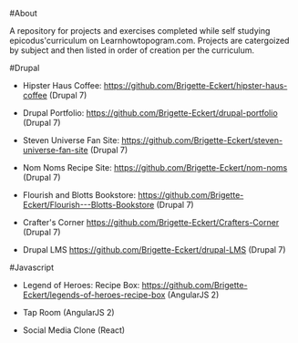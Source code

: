 #About 

A repository for projects and exercises completed while self studying epicodus'curriculum on Learnhowtopogram.com.  Projects are catergoized by subject and then listed in order of creation per the curriculum. 


#Drupal 


* Hipster Haus Coffee: https://github.com/Brigette-Eckert/hipster-haus-coffee (Drupal 7)

* Drupal Portfolio: https://github.com/Brigette-Eckert/drupal-portfolio (Drupal 7)

* Steven Universe Fan Site: https://github.com/Brigette-Eckert/steven-universe-fan-site (Drupal 7)

* Nom Noms Recipe Site: https://github.com/Brigette-Eckert/nom-noms (Drupal 7)

* Flourish and Blotts Bookstore: https://github.com/Brigette-Eckert/Flourish---Blotts-Bookstore (Drupal 7)

* Crafter's Corner https://github.com/Brigette-Eckert/Crafters-Corner (Drupal 7)

* Drupal LMS https://github.com/Brigette-Eckert/drupal-LMS (Drupal 7)

 
#Javascript 

* Legend of Heroes: Recipe Box: https://github.com/Brigette-Eckert/legends-of-heroes-recipe-box (AngularJS 2)

* Tap Room (AngularJS 2)

* Social Media Clone (React)

